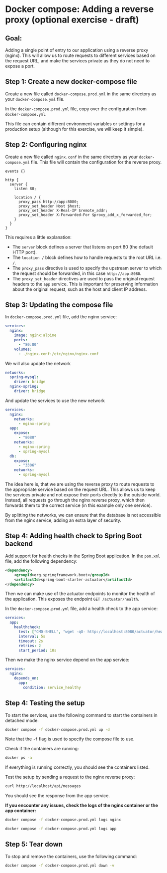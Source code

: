 # Docker compose: Adding a reverse proxy (optional exercise - draft)

## Goal:

Adding a single point of entry to our application using a reverse proxy (nginx).
This will allow us to route requests to different services based on the request URL, and make the services private as they do not need to expose a port.

## Step 1: Create a new docker-compose file

Create a new file called `docker-compose.prod.yml` in the same directory as your `docker-compose.yml` file.

In the `docker-compose.prod.yml` file, copy over the configuration from `docker-compose.yml`.

This file can contain different environment variables or settings for a production setup (although for this exercise, we will keep it simple).


## Step 2: Configuring nginx

Create a new file called `nginx.conf` in the same directory as your `docker-compose.yml` file. This file will contain the configuration for the reverse proxy.

```nginx
events {}

http {
  server {
    listen 80;

    location / {
      proxy_pass http://app:8080;
      proxy_set_header Host $host;
      proxy_set_header X-Real-IP $remote_addr;
      proxy_set_header X-Forwarded-For $proxy_add_x_forwarded_for;
    }
  }
}
```
This requires a little explanation:
- The `server` block defines a server that listens on port 80 (the default HTTP port).
- The `location /` block defines how to handle requests to the root URL i.e. `/`.
- The `proxy_pass` directive is used to specify the upstream server to which the request should be forwarded, in this case `http://app:8080`.
- The `proxy_set_header` directives are used to pass the original request headers to the `app` service. This is important for preserving information about the original request, such as the host and client IP address.

## Step 3: Updating the compose file

In `docker-compose.prod.yml` file, add the nginx service:

```yaml
services:
  nginx:
    image: nginx:alpine
    ports:
      - "80:80"
    volumes:
      - ./nginx.conf:/etc/nginx/nginx.conf
```

We will also update the network
```yaml
networks:
  spring-mysql:
    driver: bridge
  nginx-spring:
    driver: bridge
```

And update the services to use the new network
```yaml
services:
  nginx:
    networks:
      - nginx-spring
  app:
    expose:
      - "8080"
    networks:
      - nginx-spring
      - spring-mysql
  db:
    expose:
      - "3306"
    networks:
      - spring-mysql
```

The idea here is, that we are using the reverse proxy to route requests to the appropriate service based on the request URL. This allows us to keep the services private and not expose their ports directly to the outside world. Instead, all requests go through the nginx reverse proxy, which then forwards them to the correct service (in this example only one service).

By splitting the networks, we can ensure that the database is not accessible from the nginx service, adding an extra layer of security.

## Step 4: Adding health check to Spring Boot backend

Add support for health checks in the Spring Boot application. In the `pom.xml` file, add the following dependency:

```xml
<dependency>
    <groupId>org.springframework.boot</groupId>
    <artifactId>spring-boot-starter-actuator</artifactId>
</dependency>
```

Then we can make use of the actuator endpoints to monitor the health of the application. This exposes the endpoint `GET /actuator/health`.

In the `docker-compose.prod.yml` file, add a health check to the app service:

```yaml
services:
  app:
    healthcheck:
      test: ["CMD-SHELL", "wget -qO- http://localhost:8080/actuator/health >/dev/null 2>&1 || exit 1"]
      interval: 5s
      timeout: 2s
      retries: 2
      start_period: 10s
```

Then we make the nginx service depend on the app service:

```yaml
services:
  nginx:
    depends_on:
      app:
        condition: service_healthy
```

## Step 4: Testing the setup

To start the services, use the following command to start the containers in detached mode:

```bash
docker compose -f docker-compose.prod.yml up -d
```

Note that the `-f` flag is used to specify the compose file to use.

Check if the containers are running:

```bash
docker ps -a
```

If everything is running correctly, you should see the containers listed.

Test the setup by sending a request to the nginx reverse proxy:

```bash
curl http://localhost/api/messages
```

You should see the response from the app service.

**If you encounter any issues, check the logs of the nginx container or the app container:**

```bash
docker compose -f docker-compose.prod.yml logs nginx
```

```bash
docker compose -f docker-compose.prod.yml logs app
```

## Step 5: Tear down

To stop and remove the containers, use the following command:

```bash
docker compose -f docker-compose.prod.yml down -v
```
